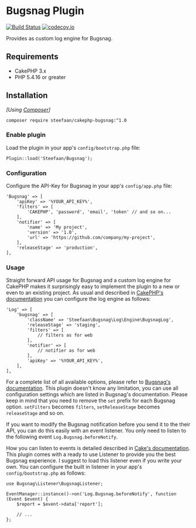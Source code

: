 # Bugsnag Plugin

[![Build Status](https://travis-ci.org/steefaan/cakephp-bugsnag.svg?branch=master)](https://travis-ci.org/steefaan/cakephp-bugsnag)
[![codecov.io](https://codecov.io/github/steefaan/cakephp-bugsnag/coverage.svg?branch=master)](https://codecov.io/github/steefaan/cakephp-bugsnag?branch=master)

Provides as custom log engine for Bugsnag.

## Requirements

* CakePHP 3.x
* PHP 5.4.16 or greater

## Installation

_[Using [Composer](http://getcomposer.org/)]_

```
composer require steefaan/cakephp-bugsnag:^1.0
```

### Enable plugin

Load the plugin in your app's `config/bootstrap.php` file:

```
Plugin::load('Steefaan/Bugsnag');
```

### Configuration

Configure the API-Key for Bugsnag in your app's `config/app.php` file:

```
'Bugsnag' => [
    'apiKey' => '%YOUR_API_KEY%',
    'filters' => [
        'CAKEPHP', 'password', 'email', 'token' // and so on...
    ],
    'notifier' => [
        'name' => 'My project',
        'version' => '1.0',
        'url' => 'https://github.com/company/my-project',
    ],
    'releaseStage' => 'production',
],
```

### Usage

Straight forward API usage for Bugsnag and a custom log engine for CakePHP makes it surprisingly easy to implement the plugin to a new or even to an existing project. As usual and described in [CakePHP's documentation](http://book.cakephp.org/3.0/en/core-libraries/logging.html#logging-configuration) you can configure the log engine as follows:

```
'Log' => [
    'bugsnag' => [
        'className' => 'Steefaan\Bugsnag\Log\Engine\BugsnagLog',
        'releaseStage' => 'staging',
        'filters' => [
            // filters as for web
        ],
        'notifier' => [
            // notifier as for web
        ],
        'apiKey' => '%YOUR_API_KEY%',
    ],
],
```

For a complete list of all available options, please refer to [Bugsnag's documentation](https://bugsnag.com/docs/notifiers/php#additional-configuration). This plugin doesn't know any limitation, you can use all configuration settings which are listed in Bugsnag's documentation. Please keep in mind that you need to remove the `set` prefix for each Bugsnag option. `setFilters` becomes `filters`, `setReleaseStage` becomes `releaseStage` and so on.

If you want to modify the Bugsnag notification before you send it to the their API, you can do this easily with an event listener. You only need to listen to the following event `Log.Bugsnag.beforeNotify`.

How you can listen to events is detailed described in [Cake's documentation](http://book.cakephp.org/3.0/en/core-libraries/events.html#registering-listeners). This plugin comes with a ready to use Listener to provide you the best Bugsnag experience. I suggest to load this listener even if you write your own. You can configure the built in listener in your app's `config/bootstrap.php` as follows:

```
use Bugsnag\Listener\BugsnagListener;

EventManager::instance()->on('Log.Bugsnag.beforeNotify', function (Event $event) {
    $report = $event->data['report'];

    // ...
};
```
